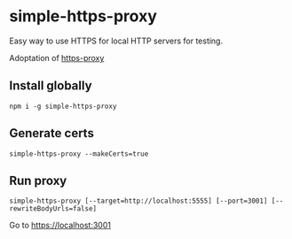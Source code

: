 # simple-https-proxy

Easy way to use HTTPS for local HTTP servers for testing.

Adoptation of [https-proxy](https://github.com/yavorskiy/https-proxy)

## Install globally

```
npm i -g simple-https-proxy
```

## Generate certs

```
simple-https-proxy --makeCerts=true
```

## Run proxy

```
simple-https-proxy [--target=http://localhost:5555] [--port=3001] [--rewriteBodyUrls=false]
```

Go to [https://localhost:3001](https://localhost:3001)

